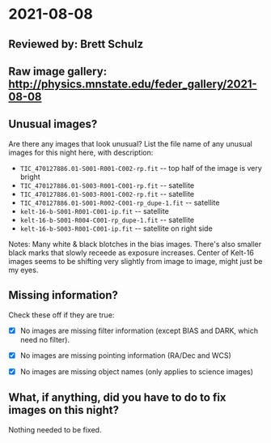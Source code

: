 # 2021-08-08

## Reviewed by:   Brett Schulz

## Raw image gallery: http://physics.mnstate.edu/feder_gallery/2021-08-08

## Unusual images?

Are there any images that look unusual? List the file name of any unusual images for this night here, with description:

+ `TIC_470127886.01-S001-R001-C002-rp.fit` -- top half of the image is very bright
+ `TIC_470127886.01-S003-R001-C001-rp.fit` -- satellite
+ `TIC_470127886.01-S003-R001-C002-rp.fit` -- satellite
+ `TIC_470127886.01-S001-R002-C001-rp_dupe-1.fit` -- satellite
+ `kelt-16-b-S001-R001-C001-ip.fit` -- satellite
+ `kelt-16-b-S001-R004-C001-rp_dupe-1.fit` -- satellite
+ `kelt-16-b-S003-R001-C001-ip.fit` -- satellite on right side

Notes: Many white & black blotches in the bias images. 
       There's also smaller black marks that slowly receede as exposure increases.
       Center of Kelt-16 images seems to be shifting very slightly from image to image, might just be my eyes.

## Missing information?

Check these off if they are true:

- [x] No images are missing filter information (except BIAS and DARK, which need no filter).
- [x] No images are missing pointing information (RA/Dec and WCS)
- [x] No images are missing object names (only applies to science images)




## What, if anything, did you have to do to fix images on this night?

Nothing needed to be fixed.


